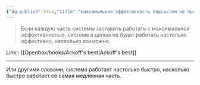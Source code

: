 ```yaml
---
{"dg-publish":true,"title":"максимальная эффективность подсистем не приводит к эффективности системы","tags":["quotes"],"date":"2023-01-08T21:14:59+03:00","modified_at":"2024-04-09T11:59:20+03:00","aliases":"максимальная эффективность подсистем не приводит к эффективности системы","dg-path":"/quotes/202301082114.md","permalink":"/quotes/202301082114/","dgPassFrontmatter":true}
---
```



> Если каждую часть системы заставить работать с максимальной эффективностью, система в целом не будет работать настолько эффективно, насколько возможно.

Link:: [[Openbox/books/Ackoff's best|Ackoff's best]]

---

Или другими словами, система работает настолько быстро, насколько быстро работает её самая медленная часть.

